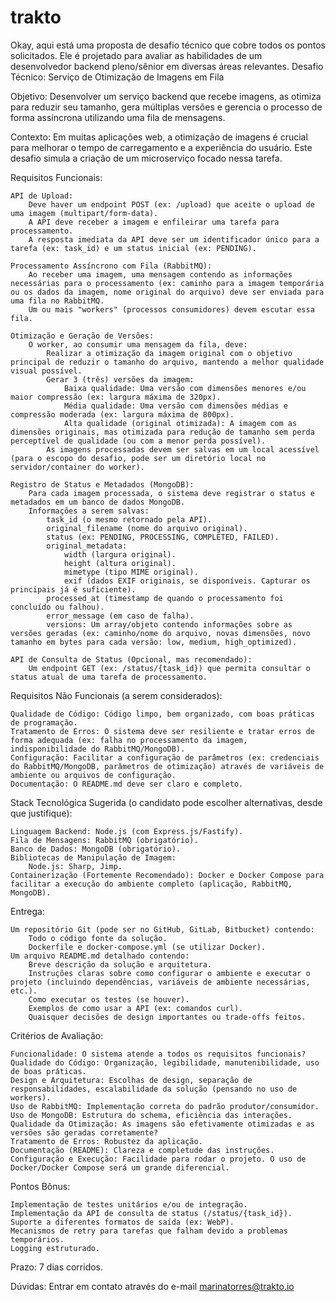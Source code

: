 # trakto

Okay, aqui está uma proposta de desafio técnico que cobre todos os pontos solicitados. Ele é projetado para avaliar as habilidades de um desenvolvedor backend pleno/sênior em diversas áreas relevantes.
Desafio Técnico: Serviço de Otimização de Imagens em Fila

Objetivo: Desenvolver um serviço backend que recebe imagens, as otimiza para reduzir seu tamanho, gera múltiplas versões e gerencia o processo de forma assíncrona utilizando uma fila de mensagens.

Contexto: Em muitas aplicações web, a otimização de imagens é crucial para melhorar o tempo de carregamento e a experiência do usuário. Este desafio simula a criação de um microserviço focado nessa tarefa.

Requisitos Funcionais:

    API de Upload:
        Deve haver um endpoint POST (ex: /upload) que aceite o upload de uma imagem (multipart/form-data).
        A API deve receber a imagem e enfileirar uma tarefa para processamento.
        A resposta imediata da API deve ser um identificador único para a tarefa (ex: task_id) e um status inicial (ex: PENDING).

    Processamento Assíncrono com Fila (RabbitMQ):
        Ao receber uma imagem, uma mensagem contendo as informações necessárias para o processamento (ex: caminho para a imagem temporária ou os dados da imagem, nome original do arquivo) deve ser enviada para uma fila no RabbitMQ.
        Um ou mais "workers" (processos consumidores) devem escutar essa fila.

    Otimização e Geração de Versões:
        O worker, ao consumir uma mensagem da fila, deve:
            Realizar a otimização da imagem original com o objetivo principal de reduzir o tamanho do arquivo, mantendo a melhor qualidade visual possível.
            Gerar 3 (três) versões da imagem:
                Baixa qualidade: Uma versão com dimensões menores e/ou maior compressão (ex: largura máxima de 320px).
                Média qualidade: Uma versão com dimensões médias e compressão moderada (ex: largura máxima de 800px).
                Alta qualidade (original otimizada): A imagem com as dimensões originais, mas otimizada para redução de tamanho sem perda perceptível de qualidade (ou com a menor perda possível).
            As imagens processadas devem ser salvas em um local acessível (para o escopo do desafio, pode ser um diretório local no servidor/container do worker).

    Registro de Status e Metadados (MongoDB):
        Para cada imagem processada, o sistema deve registrar o status e metadados em um banco de dados MongoDB.
        Informações a serem salvas:
            task_id (o mesmo retornado pela API).
            original_filename (nome do arquivo original).
            status (ex: PENDING, PROCESSING, COMPLETED, FAILED).
            original_metadata:
                width (largura original).
                height (altura original).
                mimetype (tipo MIME original).
                exif (dados EXIF originais, se disponíveis. Capturar os principais já é suficiente).
            processed_at (timestamp de quando o processamento foi concluído ou falhou).
            error_message (em caso de falha).
            versions: Um array/objeto contendo informações sobre as versões geradas (ex: caminho/nome do arquivo, novas dimensões, novo tamanho em bytes para cada versão: low, medium, high_optimized).

    API de Consulta de Status (Opcional, mas recomendado):
        Um endpoint GET (ex: /status/{task_id}) que permita consultar o status atual de uma tarefa de processamento.

Requisitos Não Funcionais (a serem considerados):

    Qualidade de Código: Código limpo, bem organizado, com boas práticas de programação.
    Tratamento de Erros: O sistema deve ser resiliente e tratar erros de forma adequada (ex: falha no processamento da imagem, indisponibilidade do RabbitMQ/MongoDB).
    Configuração: Facilitar a configuração de parâmetros (ex: credenciais do RabbitMQ/MongoDB, parâmetros de otimização) através de variáveis de ambiente ou arquivos de configuração.
    Documentação: O README.md deve ser claro e completo.

Stack Tecnológica Sugerida (o candidato pode escolher alternativas, desde que justifique):

    Linguagem Backend: Node.js (com Express.js/Fastify).
    Fila de Mensagens: RabbitMQ (obrigatório).
    Banco de Dados: MongoDB (obrigatório).
    Bibliotecas de Manipulação de Imagem:
        Node.js: Sharp, Jimp.
    Containerização (Fortemente Recomendado): Docker e Docker Compose para facilitar a execução do ambiente completo (aplicação, RabbitMQ, MongoDB).

Entrega:

    Um repositório Git (pode ser no GitHub, GitLab, Bitbucket) contendo:
        Todo o código fonte da solução.
        Dockerfile e docker-compose.yml (se utilizar Docker).
    Um arquivo README.md detalhado contendo:
        Breve descrição da solução e arquitetura.
        Instruções claras sobre como configurar o ambiente e executar o projeto (incluindo dependências, variáveis de ambiente necessárias, etc.).
        Como executar os testes (se houver).
        Exemplos de como usar a API (ex: comandos curl).
        Quaisquer decisões de design importantes ou trade-offs feitos.

Critérios de Avaliação:

    Funcionalidade: O sistema atende a todos os requisitos funcionais?
    Qualidade do Código: Organização, legibilidade, manutenibilidade, uso de boas práticas.
    Design e Arquitetura: Escolhas de design, separação de responsabilidades, escalabilidade da solução (pensando no uso de workers).
    Uso de RabbitMQ: Implementação correta do padrão produtor/consumidor.
    Uso de MongoDB: Estrutura do schema, eficiência das interações.
    Qualidade da Otimização: As imagens são efetivamente otimizadas e as versões são geradas corretamente?
    Tratamento de Erros: Robustez da aplicação.
    Documentação (README): Clareza e completude das instruções.
    Configuração e Execução: Facilidade para rodar o projeto. O uso de Docker/Docker Compose será um grande diferencial.

Pontos Bônus:

    Implementação de testes unitários e/ou de integração.
    Implementação da API de consulta de status (/status/{task_id}).
    Suporte a diferentes formatos de saída (ex: WebP).
    Mecanismos de retry para tarefas que falham devido a problemas temporários.
    Logging estruturado.

Prazo: 7 dias corridos.

Dúvidas: Entrar em contato através do e-mail marinatorres@trakto.io
